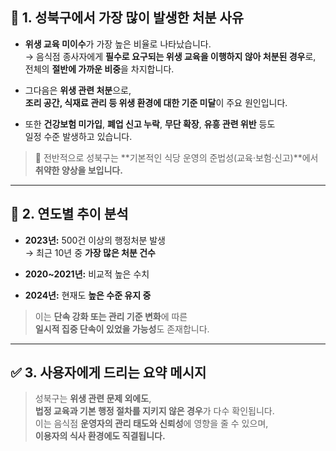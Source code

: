 ## 🧾 1. 성북구에서 가장 많이 발생한 처분 사유

- **위생 교육 미이수**가 가장 높은 비율로 나타났습니다.  
  → 음식점 종사자에게 **필수로 요구되는 위생 교육을 이행하지 않아 처분된 경우**로,  
  전체의 **절반에 가까운 비중**을 차지합니다.

- 그다음은 **위생 관련 처분**으로,  
  **조리 공간, 식재료 관리 등 위생 환경에 대한 기준 미달**이 주요 원인입니다.

- 또한 **건강보험 미가입**, **폐업 신고 누락**, **무단 확장**, **유흥 관련 위반** 등도  
  일정 수준 발생하고 있습니다.

> 📌 전반적으로 성북구는 **기본적인 식당 운영의 준법성(교육·보험·신고)**에서  
> **취약한 양상을 보입니다.**

---

## 📆 2. 연도별 추이 분석

- **2023년:** 500건 이상의 행정처분 발생  
  → 최근 10년 중 **가장 많은 처분 건수**

- **2020~2021년:** 비교적 높은 수치  
- **2024년:** 현재도 **높은 수준 유지 중**

> 이는 **단속 강화 또는 관리 기준 변화**에 따른  
> **일시적 집중 단속이 있었을 가능성**도 존재합니다.

---

## ✅ 3. 사용자에게 드리는 요약 메시지

> 성북구는 **위생 관련 문제 외에도**,  
> **법정 교육과 기본 행정 절차를 지키지 않은 경우**가 다수 확인됩니다.  
> 이는 음식점 **운영자의 관리 태도와 신뢰성**에 영향을 줄 수 있으며,  
> **이용자의 식사 환경에도 직결됩니다.**
